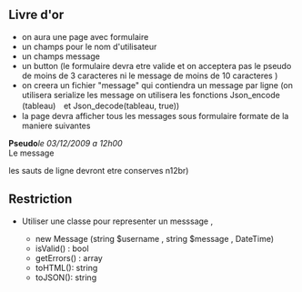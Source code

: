 ## Livre d'or 

- on aura une page avec formulaire 
 - un champs pour le  nom d'utilisateur
 - un champs message
 - un button 
 (le formulaire devra etre valide et on acceptera pas le pseudo de moins de 3 caracteres ni le message de moins de 10 caracteres )
- on creera un fichier "message" qui contiendra un message par ligne 
(on utilisera serialize les message on utilisera les fonctions Json_encode (tableau)　et Json_decode(tableau, true)) 
- la page devra afficher tous les messages sous formulaire formate  de la maniere suivantes 

<p>
    <strong>Pseudo</strong><em>le 03/12/2009 a 12h00</em><br>
    Le message
</p>
les sauts de ligne devront etre conserves n12br)


## Restriction 

- Utiliser une classe pour representer un messsage ,
   
   - new Message (string $username , string $message , DateTime)
   - isValid() : bool
   - getErrors() : array 
   - toHTML(): string
   - toJSON(): string